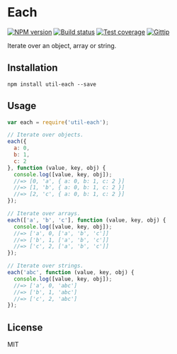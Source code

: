# Each

[![NPM version][npm-image]][npm-url]
[![Build status][travis-image]][travis-url]
[![Test coverage][coveralls-image]][coveralls-url]
[![Gittip][gittip-image]][gittip-url]

Iterate over an object, array or string.

## Installation

```
npm install util-each --save
```

## Usage

```javascript
var each = require('util-each');

// Iterate over objects.
each({
  a: 0,
  b: 1,
  c: 2
}, function (value, key, obj) {
  console.log([value, key, obj]);
  //=> [0, 'a', { a: 0, b: 1, c: 2 }]
  //=> [1, 'b', { a: 0, b: 1, c: 2 }]
  //=> [2, 'c', { a: 0, b: 1, c: 2 }]
});

// Iterate over arrays.
each(['a', 'b', 'c'], function (value, key, obj) {
  console.log([value, key, obj]);
  //=> ['a', 0, ['a', 'b', 'c']]
  //=> ['b', 1, ['a', 'b', 'c']]
  //=> ['c', 2, ['a', 'b', 'c']]
});

// Iterate over strings.
each('abc', function (value, key, obj) {
  console.log([value, key, obj]);
  //=> ['a', 0, 'abc']
  //=> ['b', 1, 'abc']
  //=> ['c', 2, 'abc']
});
```

## License

MIT

[npm-image]: https://img.shields.io/npm/v/util-each.svg?style=flat
[npm-url]: https://npmjs.org/package/util-each
[travis-image]: https://img.shields.io/travis/blakeembrey/each.svg?style=flat
[travis-url]: https://travis-ci.org/blakeembrey/each
[coveralls-image]: https://img.shields.io/coveralls/blakeembrey/each.svg?style=flat
[coveralls-url]: https://coveralls.io/r/blakeembrey/each?branch=master
[gittip-image]: https://img.shields.io/gittip/blakeembrey.svg?style=flat
[gittip-url]: https://www.gittip.com/blakeembrey
